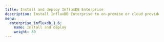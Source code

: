 ```yaml
---
title: Install and deploy InfluxDB Enterprise
description: Install InfluxDB Enterprise to on-premise or cloud providers, including Google Cloud Platform and Amazon Web Services
menu:
  enterprise_influxdb_1_6:
    name: Install and deploy
    weight: 30
---
```

